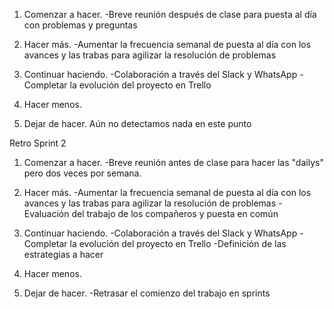 1. Comenzar a hacer.
-Breve reunión después de clase para puesta al día con problemas y preguntas
2. Hacer más.
-Aumentar la frecuencia semanal de puesta al día con los avances y las trabas para agilizar la resolución de problemas
3. Continuar haciendo.
-Colaboración a través del Slack y WhatsApp
-Completar la evolución del proyecto en Trello
4. Hacer menos.

5. Dejar de hacer.
Aún no detectamos nada en este punto

Retro Sprint 2

1. Comenzar a hacer.
-Breve reunión antes de clase para hacer las "dailys" pero dos veces por semana.
2. Hacer más.
-Aumentar la frecuencia semanal de puesta al día con los avances y las trabas para agilizar la resolución de problemas
-Evaluación del trabajo de los compañeros y puesta en común
3. Continuar haciendo.
-Colaboración a través del Slack y WhatsApp
-Completar la evolución del proyecto en Trello
-Definición de las estrategias a hacer
4. Hacer menos.

5. Dejar de hacer.
-Retrasar el comienzo del trabajo en sprints

